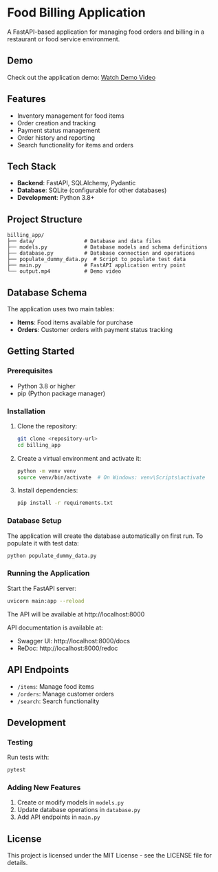 # Food Billing Application

A FastAPI-based application for managing food orders and billing in a restaurant or food service environment.

## Demo

Check out the application demo: [Watch Demo Video](/static/output.mp4)

## Features

- Inventory management for food items
- Order creation and tracking
- Payment status management
- Order history and reporting
- Search functionality for items and orders

## Tech Stack

- **Backend**: FastAPI, SQLAlchemy, Pydantic
- **Database**: SQLite (configurable for other databases)
- **Development**: Python 3.8+

## Project Structure

```
billing_app/
├── data/                # Database and data files
├── models.py            # Database models and schema definitions
├── database.py          # Database connection and operations
├── populate_dummy_data.py  # Script to populate test data
├── main.py              # FastAPI application entry point
└── output.mp4           # Demo video
```

## Database Schema

The application uses two main tables:

- **Items**: Food items available for purchase
- **Orders**: Customer orders with payment status tracking

## Getting Started

### Prerequisites

- Python 3.8 or higher
- pip (Python package manager)

### Installation

1. Clone the repository:
   ```bash
   git clone <repository-url>
   cd billing_app
   ```

2. Create a virtual environment and activate it:
   ```bash
   python -m venv venv
   source venv/bin/activate  # On Windows: venv\Scripts\activate
   ```

3. Install dependencies:
   ```bash
   pip install -r requirements.txt
   ```

### Database Setup

The application will create the database automatically on first run. To populate it with test data:

```bash
python populate_dummy_data.py
```

### Running the Application

Start the FastAPI server:

```bash
uvicorn main:app --reload
```

The API will be available at http://localhost:8000

API documentation is available at:
- Swagger UI: http://localhost:8000/docs
- ReDoc: http://localhost:8000/redoc

## API Endpoints

- `/items`: Manage food items
- `/orders`: Manage customer orders
- `/search`: Search functionality

## Development

### Testing

Run tests with:

```bash
pytest
```

### Adding New Features

1. Create or modify models in `models.py`
2. Update database operations in `database.py`
3. Add API endpoints in `main.py`

## License

This project is licensed under the MIT License - see the LICENSE file for details.
